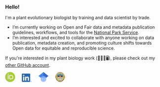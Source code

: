 ### Hello!
I'm a plant evolutionary biologist by training and data scientist by trade. 

- I’m currently working on Open and Fair data and metadata publication guidelines, workflows, and tools for the [National Park Service](https://github.com/nationalparkservice).
- I’m interested and excited to collaborate with anyone working on data publication, metadata creation, and promoting culture shifts towards Open data for equitable and reproducible science. 

If you're interested in my plant biology work (🥦🧬🔬🖥), please check out my [other GitHub account](https://github.com/rlbaker5).

[<img src="ORCIDiD_icon32x32.png" width = 32x>](https://orcid.org/0000-0001-7591-5035) &emsp;   [<img src="LI-In-Bug.png" width = 32x>](https://www.linkedin.com/in/robertlbaker)  &emsp;  [<img src="32px-Google_Scholar_logo.svg.png" width = 32x>](https://scholar.google.com/citations?user=8jyV2CEAAAAJ&hl=en) &emsp; [<img src="nasa-open-science.png" width = 32x>](https://www.credly.com/badges/f1d88a94-2c11-43c1-aa8b-d4d9fb9837c5/public_url)


<!--
**RobLBaker/RobLBaker** is a ✨ _special_ ✨ repository because its `README.md` (this file) appears on your GitHub profile.

Here are some ideas to get you started:

- 🔭 I’m currently working on ...
- 🌱 I’m currently learning ...
- 👯 I’m looking to collaborate on ...
- 🤔 I’m looking for help with ...
- 💬 Ask me about ...
- 📫 How to reach me: ...
- 😄 Pronouns: ...
- ⚡ Fun fact: ...
-->
